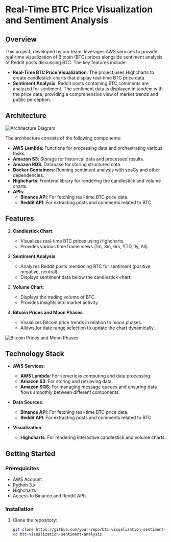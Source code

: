 # Real-Time BTC Price Visualization and Sentiment Analysis

## Overview

This project, developed by our team, leverages AWS services to provide real-time visualization of Bitcoin (BTC) prices alongside sentiment analysis of Reddit posts discussing BTC. The key features include:

- **Real-Time BTC Price Visualization**: The project uses Highcharts to create candlestick charts that display real-time BTC price data.
- **Sentiment Analysis**: Reddit posts containing BTC comments are analyzed for sentiment. The sentiment data is displayed in tandem with the price data, providing a comprehensive view of market trends and public perception.

## Architecture

![Architecture Diagram](path/to/architecture-diagram.png)

The architecture consists of the following components:

- **AWS Lambda**: Functions for processing data and orchestrating various tasks.
- **Amazon S3**: Storage for historical data and processed results.
- **Amazon RDS**: Database for storing structured data.
- **Docker Containers**: Running sentiment analysis with spaCy and other dependencies.
- **Highcharts**: Frontend library for rendering the candlestick and volume charts.
- **APIs**:
  - **Binance API**: For fetching real-time BTC price data.
  - **Reddit API**: For extracting posts and comments related to BTC.

## Features

1. **Candlestick Chart**:
   - Visualizes real-time BTC prices using Highcharts.
   - Provides various time frame views (1m, 3m, 6m, YTD, 1y, All).

2. **Sentiment Analysis**:
   - Analyzes Reddit posts mentioning BTC for sentiment (positive, negative, neutral).
   - Displays sentiment data below the candlestick chart.

3. **Volume Chart**:
   - Displays the trading volume of BTC.
   - Provides insights into market activity.

4. **Bitcoin Prices and Moon Phases**:
   - Visualizes Bitcoin price trends in relation to moon phases.
   - Allows for date range selection to update the chart dynamically.

![Bitcoin Prices and Moon Phases](path/to/bitcoin-moon-phases.png)

## Technology Stack

- **AWS Services**:
  - **AWS Lambda**: For serverless computing and data processing.
  - **Amazon S3**: For storing and retrieving data.
  - **Amazon SQS**: For managing message queues and ensuring data flows smoothly between different components.

- **Data Sources**:
  - **Binance API**: For fetching real-time BTC price data.
  - **Reddit API**: For extracting posts and comments related to BTC.

- **Visualization**:
  - **Highcharts**: For rendering interactive candlestick and volume charts.

## Getting Started

### Prerequisites

- AWS Account
- Python 3.x
- Highcharts
- Access to Binance and Reddit APIs

### Installation

1. Clone the repository:
   ```bash
   git clone https://github.com/your-repo/btc-visualization-sentiment-analysis.git
   cd btc-visualization-sentiment-analysis
